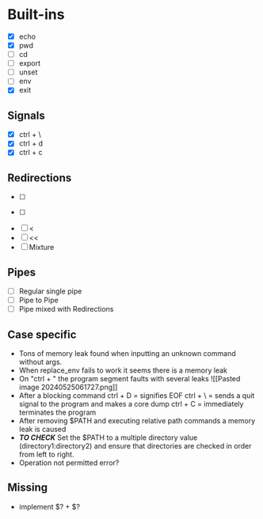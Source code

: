 # Built-ins

- [x] echo
- [x] pwd
- [ ] cd
- [ ] export
- [ ] unset
- [ ] env
- [x] exit

## Signals

- [x] ctrl + \
- [x] ctrl + d
- [x] ctrl + c

## Redirections

- [ ] >
- [ ] >>
- [ ] <
- [ ] <<
- [ ] Mixture
## Pipes

- [ ] Regular single pipe
- [ ] Pipe to Pipe
- [ ] Pipe mixed with Redirections
## Case specific

- Tons of memory leak found when inputting an unknown command without args.
- When replace_env fails to work it seems there is a memory leak
- On "ctrl + \" the program segment faults with several leaks
  ![[Pasted image 20240525061727.png]]
- After a blocking command
  ctrl + D = signifies EOF
  ctrl + \\ = sends a quit signal to the program and makes a core dump
  ctrl + C = immediately terminates the program
- After removing $PATH and executing relative path commands a memory leak is caused
- ***TO CHECK*** Set the $PATH to a multiple directory value (directory1:directory2) and ensure that directories are checked in order from left to right.
- Operation not permitted error?
## Missing

- implement $? + $?
